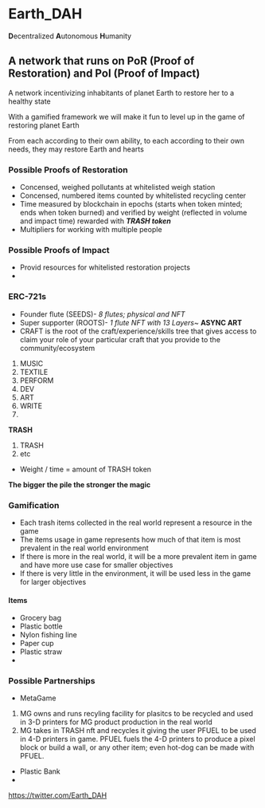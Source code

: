 # Earth_DAH

**D**ecentralized **A**utonomous **H**umanity

## A network that runs on **P**o**R** (**P**roof of **R**estoration) and **P**o**I** (**P**roof of **I**mpact)

A network incentivizing inhabitants of planet Earth to restore her to a healthy state

With a gamified framework we will make it fun to level up in the game of restoring planet Earth

From each according to their own ability, to each according to their own needs, they may restore Earth and hearts

### Possible **P**roofs of **R**estoration
- Concensed, weighed pollutants at whitelisted weigh station
- Concensed, numbered items counted by whitelisted recycling center
- Time measured by blockchain in epochs (starts when token minted; ends when token burned) and verified by weight (reflected in volume and impact time) rewarded with ***TRASH token***
- Multipliers for working with multiple people
 
### Possible **P**roofs of **I**mpact
- Provid resources for whitelisted restoration projects
- 

### ERC-721s

- Founder flute (SEEDS)- *8 flutes; physical and NFT*
- Super supporter (ROOTS)- *1 flute NFT with 13 Layers~* **ASYNC ART**
- CRAFT is the root of the craft/experience/skills tree that gives access to claim your role of your particular craft that you provide to the community/ecosystem
 1. MUSIC
 2. TEXTILE
 3. PERFORM
 4. DEV
 5. ART
 6. WRITE
 7. 

**TRASH**

 1. TRASH
 2. etc
- Weight / time = amount of TRASH token

**The bigger the pile the stronger the magic**

### Gamification

- Each trash items collected in the real world represent a resource in the game 
- The items usage in game represents how much of that item is most prevalent in the real world environment
- If there is more in the real world, it will be a more prevalent item in game and have more use case for smaller objectives
- If there is very little in the environment, it will be used less in the game for larger objectives

#### Items

- Grocery bag
- Plastic bottle
- Nylon fishing line
- Paper cup
- Plastic straw
- 

### Possible Partnerships

- MetaGame
 1. MG owns and runs recyling facility for plasitcs to be recycled and used in 3-D printers for MG product production in the real world
 2. MG takes in TRASH nft and recycles it giving the user PFUEL to be used in 4-D printers in game. PFUEL fuels the 4-D printers to produce a pixel block or build a wall, or any other item; even hot-dog can be made with PFUEL.
- Plastic Bank
- 

https://twitter.com/Earth_DAH
